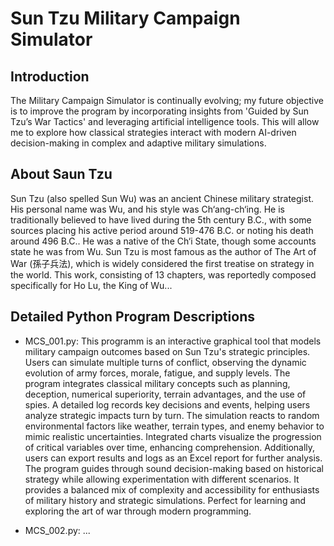# Sun Tzu Military Campaign Simulator

## Introduction

The Military Campaign Simulator is continually evolving; my future objective is to improve the program by incorporating insights from 'Guided by Sun Tzu’s War Tactics' 
and leveraging artificial intelligence tools. This will allow me to explore how classical strategies interact with modern AI-driven decision-making in complex and adaptive military simulations.

## About Saun Tzu

Sun Tzu (also spelled Sun Wu) was an ancient Chinese military strategist. His personal name was Wu, and his style was Ch‘ang-ch‘ing. 
He is traditionally believed to have lived during the 5th century B.C., with some sources placing his active period around 519-476 B.C. or noting his death around 496 B.C.. 
He was a native of the Ch‘i State, though some accounts state he was from Wu.
Sun Tzu is most famous as the author of The Art of War (孫子兵法), which is widely considered the first treatise on strategy in the world. 
This work, consisting of 13 chapters, was reportedly composed specifically for Ho Lu, the King of Wu...


## Detailed Python Program Descriptions

- MCS_001.py: This programm is an interactive graphical tool that models military campaign outcomes based on Sun Tzu's strategic principles. 
Users can simulate multiple turns of conflict, observing the dynamic evolution of army forces, morale, fatigue, and supply levels. 
The program integrates classical military concepts such as planning, deception, numerical superiority, terrain advantages, and the use of spies.
A detailed log records key decisions and events, helping users analyze strategic impacts turn by turn. 
The simulation reacts to random environmental factors like weather, terrain types, and enemy behavior to mimic realistic uncertainties. 
Integrated charts visualize the progression of critical variables over time, enhancing comprehension. 
Additionally, users can export results and logs as an Excel report for further analysis.
The program guides through sound decision-making based on historical strategy while allowing experimentation with different scenarios. 
It provides a balanced mix of complexity and accessibility for enthusiasts of military history and strategic simulations. 
Perfect for learning and exploring the art of war through modern programming.

- MCS_002.py: ...

 
 
